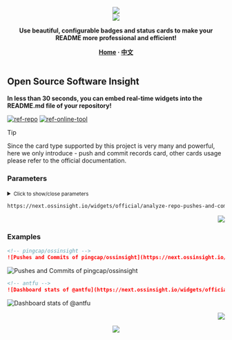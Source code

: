 <a name="readme-top"></a>

<div align="center">
  <div>
    <img src="https://capsule-render.vercel.app/api?type=waving&color=4D908E&height=160&section=header">
  </div>
  <a href="https://github.com/xiaohuohumax/readme-widget-hub">
    <img src="https://readme-typing-svg.demolab.com?font=Fira+Code&size=32&pause=1000&width=416&height=68&lines=%F0%9F%8E%96%EF%B8%8FReadme+Widget+Hub%F0%9F%8E%96%EF%B8%8F"/>
  </a>
  <p><b>Use beautiful, configurable badges and status cards to make your README more professional and efficient!</b></p>
  <div>
    <b>
       <a href="/README_en-US.md">Home</a>
      · <a href="README.md">中文</a>
    </b>
  </div>
  <br/>
</div>

## Open Source Software Insight

**In less than 30 seconds, you can embed real-time widgets into the README.md file of your repository!**

[![ref-repo]](https://github.com/pingcap/ossinsight)
[![ref-online-tool]](https://next.ossinsight.io/widgets/official/analyze-repo-pushes-and-commits-per-month?repo_id=449649595)

> [!Tip]
> Since the card type supported by this project is very many and powerful, here we only introduce - push and commit records card, other cards usage please refer to the official documentation.

### Parameters

<details >
<summary><small>Click to show/close parameters</small></summary><p></p>

| Name | Type | Required | Default | Description | More Description |
| -------------------- | -------------------- | ------------------------ | ----------------------- | --------------------------- | ------------------------------- |
| ![ref-querys] | | | | | |
| `repo_id` | `string` | `true` |  | Github repository ID |  |
| `color_scheme` | `string` |  | `dark` | Card color scheme | Supported: `light` `dark`. |

</details>

```txt
https://next.ossinsight.io/widgets/official/analyze-repo-pushes-and-commits-per-month{?repo_id,color_scheme}
```

<p align="right"><a href="#readme-top"><img src="https://img.shields.io/badge/Back%20to%20top-555555?style=for-the-badge"></a></p>

### Examples

```markdown
<!-- pingcap/ossinsight -->
![Pushes and Commits of pingcap/ossinsight](https://next.ossinsight.io/widgets/official/analyze-repo-pushes-and-commits-per-month/thumbnail.png?repo_id=449649595&color_scheme=dark)
```

<div>
  <img src="https://next.ossinsight.io/widgets/official/analyze-repo-pushes-and-commits-per-month/thumbnail.png?repo_id=449649595&#38;color_scheme=dark" alt="Pushes and Commits of pingcap/ossinsight" />
</div>

```markdown
<!-- antfu -->
![Dashboard stats of @antfu](https://next.ossinsight.io/widgets/official/compose-user-dashboard-stats/thumbnail.png?user_id=11247099&image_size=auto&color_scheme=dark)
```

<div>
  <img src="https://next.ossinsight.io/widgets/official/compose-user-dashboard-stats/thumbnail.png?user_id=11247099&#38;image_size=auto&#38;color_scheme=dark" alt="Dashboard stats of @antfu" />
</div>

<p align="right"><a href="#readme-top"><img src="https://img.shields.io/badge/Back%20to%20top-555555?style=for-the-badge"></a></p>

<div align="center">
  <img src="https://capsule-render.vercel.app/api?type=waving&color=4D908E&height=100&section=footer">
</div>

[ref-querys]: https://img.shields.io/badge/Query%20Params-526E86

[ref-action-outputs]: https://img.shields.io/badge/Action%20Outputs-526E86

[ref-repo]: https://img.shields.io/badge/Repository-555555?style=for-the-badge&logo=github

[ref-online-tool]: https://img.shields.io/badge/Online%20Tools-F94144?style=for-the-badge&logo=data:image/svg+xml;base64,PHN2ZyB4bWxucz0iaHR0cDovL3d3dy53My5vcmcvMjAwMC9zdmciIGNsYXNzPSJpb25pY29uIiB2aWV3Qm94PSIwIDAgNTEyIDUxMiI+PHBhdGggZD0iTTIwOCAzNTJoLTY0YTk2IDk2IDAgMDEwLTE5Mmg2NE0zMDQgMTYwaDY0YTk2IDk2IDAgMDEwIDE5MmgtNjRNMTYzLjI5IDI1NmgxODcuNDIiIGZpbGw9Im5vbmUiIHN0cm9rZT0iI2ZmZiIgc3Ryb2tlLWxpbmVjYXA9InJvdW5kIiBzdHJva2UtbGluZWpvaW49InJvdW5kIiBzdHJva2Utd2lkdGg9IjM2Ii8+PC9zdmc+
